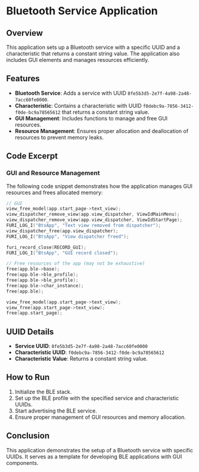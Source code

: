 # Bluetooth Service Application

## Overview

This application sets up a Bluetooth service with a specific UUID and a characteristic that returns a constant string value. The application also includes GUI elements and manages resources efficiently.

## Features

- **Bluetooth Service**: Adds a service with UUID `8fe5b3d5-2e7f-4a98-2a48-7acc60fe0000`.
- **Characteristic**: Contains a characteristic with UUID `f0debc9a-7856-3412-f0de-bc9a78565612` that returns a constant string value.
- **GUI Management**: Includes functions to manage and free GUI resources.
- **Resource Management**: Ensures proper allocation and deallocation of resources to prevent memory leaks.

## Code Excerpt

### GUI and Resource Management

The following code snippet demonstrates how the application manages GUI resources and frees allocated memory:

```c
// GUI
view_free_model(app.start_page->text_view);
view_dispatcher_remove_view(app.view_dispatcher, ViewIdMainMenu);
view_dispatcher_remove_view(app.view_dispatcher, ViewIdStartPage);
FURI_LOG_I("BtsApp", "Text view removed from dispatcher");
view_dispatcher_free(app.view_dispatcher);
FURI_LOG_I("BtsApp", "View dispatcher freed");

furi_record_close(RECORD_GUI);
FURI_LOG_I("BtsApp", "GUI record closed");

// Free resources of the app (may not be exhaustive)
free(app.ble->base);
free(app.ble->ble_profile);
free(app.ble->ble_profile);
free(app.ble->char_instance);
free(app.ble);

view_free_model(app.start_page->text_view);
view_free(app.start_page->text_view);
free(app.start_page);
```

## UUID Details

- **Service UUID**: `8fe5b3d5-2e7f-4a98-2a48-7acc60fe0000`
- **Characteristic UUID**: `f0debc9a-7856-3412-f0de-bc9a78565612`
- **Characteristic Value**: Returns a constant string value.

## How to Run

1. Initialize the BLE stack.
2. Set up the BLE profile with the specified service and characteristic UUIDs.
3. Start advertising the BLE service.
4. Ensure proper management of GUI resources and memory allocation.

## Conclusion

This application demonstrates the setup of a Bluetooth service with specific UUIDs. It serves as a template for developing BLE applications with GUI components.
